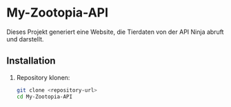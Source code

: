 # My-Zootopia-API

Dieses Projekt generiert eine Website, die Tierdaten von der API Ninja abruft und darstellt.

## Installation

1. Repository klonen:
   ```bash
   git clone <repository-url>
   cd My-Zootopia-API
